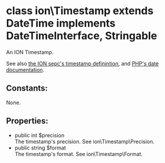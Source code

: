 #  class ion\Timestamp extends DateTime implements DateTimeInterface, Stringable

An ION Timestamp.



See also [the ION sepc's timestamp definintion](https://amzn.github.io/ion-docs/docs/spec.html#timestamp), and [PHP's date documentation](https://php.net/date).


## Constants:

None.

## Properties:

 * public int $precision  
  The timestamp's precision. See ion\Timestamp\Precision.
 * public string $format  
  The timestamp's format. See ion\Timestamp\Format.

